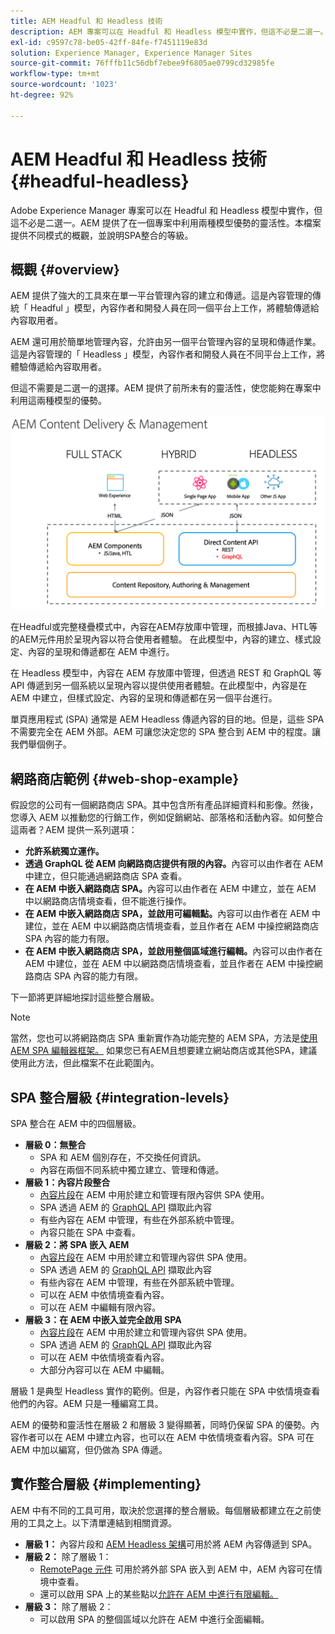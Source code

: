 ```yaml
---
title: AEM Headful 和 Headless 技術
description: AEM 專案可以在 Headful 和 Headless 模型中實作，但這不必是二選一。AEM 提供了在一個專案中利用兩種模型優勢的靈活性。
exl-id: c9597c78-be05-42ff-84fe-f7451119e83d
solution: Experience Manager, Experience Manager Sites
source-git-commit: 76fffb11c56dbf7ebee9f6805ae0799cd32985fe
workflow-type: tm+mt
source-wordcount: '1023'
ht-degree: 92%

---
```


# AEM Headful 和 Headless 技術 {#headful-headless}

Adobe Experience Manager 專案可以在 Headful 和 Headless 模型中實作，但這不必是二選一。AEM 提供了在一個專案中利用兩種模型優勢的靈活性。本檔案提供不同模式的概觀，並說明SPA整合的等級。

## 概觀 {#overview}

AEM 提供了強大的工具來在單一平台管理內容的建立和傳遞。這是內容管理的傳統「 Headful 」模型，內容作者和開發人員在同一個平台上工作，將體驗傳遞給內容取用者。

AEM 還可用於簡單地管理內容，允許由另一個平台管理內容的呈現和傳遞作業。這是內容管理的「 Headless 」模型，內容作者和開發人員在不同平台上工作，將體驗傳遞給內容取用者。

但這不需要是二選一的選擇。AEM 提供了前所未有的靈活性，使您能夠在專案中利用這兩種模型的優勢。

![AEM 實作模型](/help/sites-developing/headless/getting-started/assets/aem-implementation-models.png)

在Headful或完整棧疊模式中，內容在AEM存放庫中管理，而根據Java、HTL等的AEM元件用於呈現內容以符合使用者體驗。 在此模型中，內容的建立、樣式設定、內容的呈現和傳遞都在 AEM 中進行。

在 Headless 模型中，內容在 AEM 存放庫中管理，但透過 REST 和 GraphQL 等 API 傳遞到另一個系統以呈現內容以提供使用者體驗。在此模型中，內容是在 AEM 中建立，但樣式設定、內容的呈現和傳遞都在另一個平台進行。

單頁應用程式 (SPA) 通常是 AEM Headless 傳遞內容的目的地。但是，這些 SPA 不需要完全在 AEM 外部。AEM 可讓您決定您的 SPA 整合到 AEM 中的程度。讓我們舉個例子。

## 網路商店範例 {#web-shop-example}

假設您的公司有一個網路商店 SPA。其中包含所有產品詳細資料和影像。然後，您導入 AEM 以推動您的行銷工作，例如促銷網站、部落格和活動內容。如何整合這兩者？AEM 提供一系列選項：

* **允許系統獨立運作。**
* **透過 GraphQL 從 AEM 向網路商店提供有限的內容。**&#x200B;內容可以由作者在 AEM 中建立，但只能通過網路商店 SPA 查看。
* **在 AEM 中嵌入網路商店 SPA。**&#x200B;內容可以由作者在 AEM 中建立，並在 AEM 中以網路商店情境查看，但不能進行操作。
* **在 AEM 中嵌入網路商店 SPA，並啟用可編輯點。**&#x200B;內容可以由作者在 AEM 中建位，並在 AEM 中以網路商店情境查看，並且作者在 AEM 中操控網路商店 SPA 內容的能力有限。
* **在 AEM 中嵌入網路商店 SPA，並啟用整個區域進行編輯。**&#x200B;內容可以由作者在 AEM 中建位，並在 AEM 中以網路商店情境查看，並且作者在 AEM 中操控網路商店 SPA 內容的能力有限。

下一節將更詳細地探討這些整合層級。

>[!NOTE]
>
>當然，您也可以將網路商店 SPA 重新實作為功能完整的 AEM SPA，方法是[使用 AEM SPA 編輯器框架。](/help/sites-developing/spa-walkthrough.md) 如果您已有AEM且想要建立網站商店或其他SPA，建議使用此方法，但此檔案不在此範圍內。

## SPA 整合層級 {#integration-levels}

SPA 整合在 AEM 中的四個層級。

* **層級 0：無整合**
   * SPA 和 AEM 個別存在，不交換任何資訊。
   * 內容在兩個不同系統中獨立建立、管理和傳遞。
* **層級 1：內容片段整合**
   * [內容片段](/help/assets/content-fragments/content-fragments.md)在 AEM 中用於建立和管理有限內容供 SPA 使用。
   * SPA 透過 AEM 的 [GraphQL API](/help/sites-developing/headless/graphql-api/graphql-api-content-fragments.md) 擷取此內容
   * 有些內容在 AEM 中管理，有些在外部系統中管理。
   * 內容只能在 SPA 中查看。
* **層級 2：將 SPA 嵌入 AEM**
   * [內容片段](/help/assets/content-fragments/content-fragments.md)在 AEM 中用於建立和管理內容供 SPA 使用。
   * SPA 透過 AEM 的 [GraphQL API](/help/sites-developing/headless/graphql-api/graphql-api-content-fragments.md) 擷取此內容
   * 有些內容在 AEM 中管理，有些在外部系統中管理。
   * 可以在 AEM 中依情境查看內容。
   * 可以在 AEM 中編輯有限內容。
* **層級 3：在 AEM 中嵌入並完全啟用 SPA**
   * [內容片段](/help/assets/content-fragments/content-fragments.md)在 AEM 中用於建立和管理內容供 SPA 使用。
   * SPA 透過 AEM 的 [GraphQL API](/help/sites-developing/headless/graphql-api/graphql-api-content-fragments.md) 擷取此內容
   * 可以在 AEM 中依情境查看內容。
   * 大部分內容可以在 AEM 中編輯。

層級 1 是典型 Headless 實作的範例。但是，內容作者只能在 SPA 中依情境查看他們的內容。AEM 只是一種編寫工具。

AEM 的優勢和靈活性在層級 2 和層級 3 變得顯著，同時仍保留 SPA 的優勢。內容作者可以在 AEM 中建立內容，也可以在 AEM 中依情境查看內容。SPA 可在 AEM 中加以編寫，但仍做為 SPA 傳遞。

## 實作整合層級 {#implementing}

AEM 中有不同的工具可用，取決於您選擇的整合層級。每個層級都建立在之前使用的工具之上。以下清單連結到相關資源。

* **層級 1：** 內容片段和 [AEM Headless 架構](/help/sites-developing/headless/introduction.md)可用於將 AEM 內容傳遞到 SPA。
* **層級 2：** 除了層級 1：
   * [RemotePage 元件](/help/sites-developing/spa-remote-page.md) 可用於將外部 SPA 嵌入到 AEM 中，AEM 內容可在情境中查看。
   * 還可以啟用 SPA 上的某些點以[允許在 AEM 中進行有限編輯。](/help/sites-developing/spa-edit-external.md)
* **層級 3：** 除了層級 2：
   * 可以啟用 SPA 的整個區域以允許在 AEM 中進行全面編輯。
